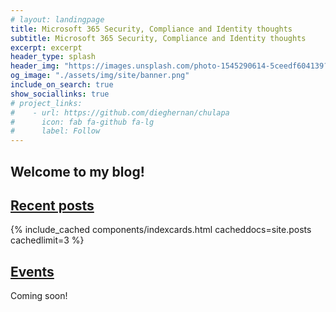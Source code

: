 ```yaml
---
# layout: landingpage
title: Microsoft 365 Security, Compliance and Identity thoughts
subtitle: Microsoft 365 Security, Compliance and Identity thoughts
excerpt: excerpt
header_type: splash
header_img: "https://images.unsplash.com/photo-1545290614-5ceedf604139?ixlib=rb-1.2.1&ixid=eyJhcHBfaWQiOjEyMDd9&auto=format&fit=crop&w=1200&q=60"
og_image: "./assets/img/site/banner.png"
include_on_search: true
show_sociallinks: true
# project_links:
#    - url: https://github.com/dieghernan/chulapa
#      icon: fab fa-github fa-lg
#      label: Follow
---
```


## Welcome to my blog! 

## <a href="./blog" class="text-dark">Recent posts</a>


{% include_cached components/indexcards.html cacheddocs=site.posts cachedlimit=3 %}

## <a href="./events" class="text-dark">Events</a>

Coming soon!
